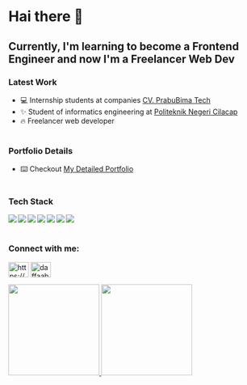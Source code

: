 # Hai there 👋

## Currently, I'm learning to become a Frontend Engineer and now I'm a Freelancer Web Dev

### Latest Work

- 💻 Internship students at companies [CV. PrabuBima Tech](https://sevima.com/)
- ✨ Student of informatics engineering at [Politeknik Negeri Cilacap](https://www.instagram.com/pncofficials/)
- 🔥 Freelancer web developer
<br><br>

### Portfolio Details
- ⌨️ Checkout [My Detailed Portfolio](https://daffa-portofolio.000webhostapp.com/)
<br><br>

### Tech Stack
  <img align="left" src="https://img.shields.io/badge/git-%23F05033.svg?logo=git&logoColor=white"/>
  <img align="left" src="https://img.shields.io/badge/html-3DDC84?logo=html&logoColor=white" />
  <img align="left" src="https://img.shields.io/badge/css-%23ED8B00.svg?logo=css&logoColor=white"/>
  <img align="left" src="https://img.shields.io/badge/javascript-%230095D5.svg?logo=javascript&logoColor=white"/>
  <img align="left" src="https://img.shields.io/badge/tailwindcss-000000.svg?logo=tailwindcss&logoColor=white"/>
  <img align="left" src="https://img.shields.io/badge/reactjs-000000?logo=reactjs&logoColor=white">
  <img align="left" src="https://img.shields.io/badge/laravel-%23FA7343.svg?logo=laravel&logoColor=white"/>
<br><br>

<h3 align="left">Connect with me:</h3>
<p align="left">
<a href="https://linkedin.com/in/https://www.linkedin.com/in/daffa-budi-prasetya-b01089219/" target="blank"><img align="center" src="https://raw.githubusercontent.com/rahuldkjain/github-profile-readme-generator/master/src/images/icons/Social/linked-in-alt.svg" alt="https://www.linkedin.com/in/daffa-budi-prasetya-b01089219/" height="30" width="40" /></a>
<a href="https://instagram.com/daffaabp" target="blank"><img align="center" src="https://raw.githubusercontent.com/rahuldkjain/github-profile-readme-generator/master/src/images/icons/Social/instagram.svg" alt="daffaabp" height="30" width="40" /></a>
</p>

<p align="left">
<a href="https://github.com/daffaabp">
  <img height="180em" src="https://github-readme-stats-eight-theta.vercel.app/api?username=daffaabp&show_icons=true&theme=algolia&include_all_commits=true&count_private=true"/>
  <img height="180em" src="https://github-readme-stats.vercel.app/api/top-langs/?username=daffaabp&hide_progress=true&layout=compact&theme=algolia"/>
</a>
</p>
